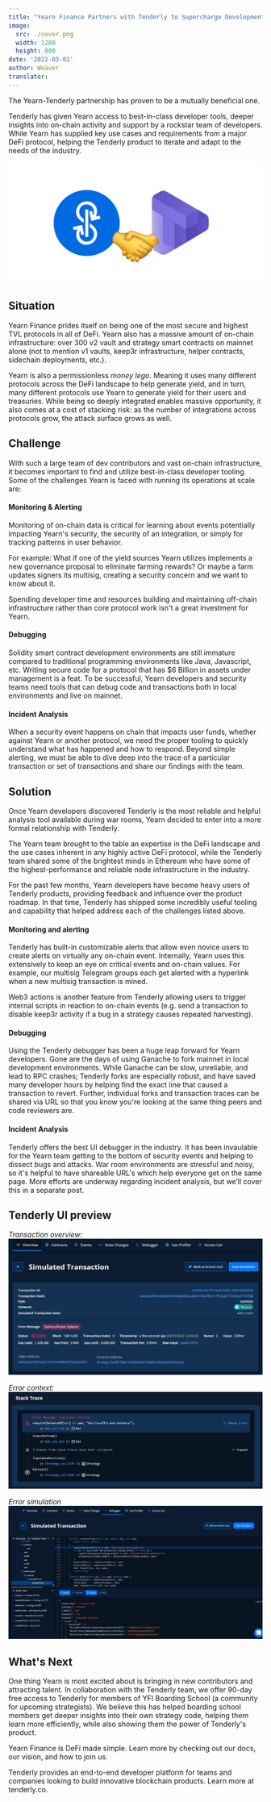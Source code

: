 ```yaml
---
title: "Yearn Finance Partners with Tenderly to Supercharge Development, Debugging & Incident Analysis"
image:
  src: ./cover.png
  width: 1280
  height: 800
date: '2022-03-02'
author: Weaver
translator: 
---
```


The Yearn-Tenderly partnership has proven to be a mutually beneficial one.

Tenderly has given Yearn access to best-in-class developer tools, deeper insights into on-chain activity and support by a rockstar team of developers. While Yearn has supplied key use cases and requirements from a major DeFi protocol, helping the Tenderly product to iterate and adapt to the needs of the industry.

![](cover1.png?w=1400&h=670)

## Situation
Yearn Finance prides itself on being one of the most secure and highest TVL protocols in all of DeFi. Yearn also has a massive amount of on-chain infrastructure: over 300 v2 vault and strategy smart contracts on mainnet alone (not to mention v1 vaults, keep3r infrastructure, helper contracts, sidechain deployments, etc.).

Yearn is also a permissionless *money lego*. Meaning it uses many different protocols across the DeFi landscape to help generate yield, and in turn, many different protocols use Yearn to generate yield for their users and treasuries. While being so deeply integrated enables massive opportunity, it also comes at a cost of stacking risk: as the number of integrations across protocols grow, the attack surface grows as well.

## Challenge

With such a large team of dev contributors and vast on-chain infrastructure, it becomes important to find and utilize best-in-class developer tooling. Some of the challenges Yearn is faced with running its operations at scale are:

#### Monitoring & Alerting
Monitoring of on-chain data is critical for learning about events potentially impacting Yearn's security, the security of an integration, or simply for tracking patterns in user behavior.

For example: What if one of the yield sources Yearn utilizes implements a new governance proposal to eliminate farming rewards? Or maybe a farm updates signers its multisig, creating a security concern and we want to know about it.

Spending developer time and resources building and maintaining off-chain infrastructure rather than core protocol work isn't a great investment for Yearn.

#### Debugging
Solidity smart contract development environments are still immature compared to traditional programming environments like Java, Javascript, etc. Writing secure code for a protocol that has $6 Billion in assets under management is a feat. To be successful, Yearn developers and security teams need tools that can debug code and transactions both in local environments and live on mainnet.

#### Incident Analysis
When a security event happens on chain that impacts user funds, whether against Yearn or another protocol, we need the proper tooling to quickly understand what has happened and how to respond. Beyond simple alerting, we must be able to dive deep into the trace of a particular transaction or set of transactions and share our findings with the team.

## Solution
Once Yearn developers discovered Tenderly is the most reliable and helpful analysis tool available during war rooms, Yearn decided to enter into a more formal relationship with Tenderly. 

The Yearn team brought to the table an expertise in the DeFi landscape and the use cases inherent in any highly active DeFi protocol, while the Tenderly team shared some of the brightest minds in Ethereum who have some of the highest-performance and reliable node infrastructure in the industry.

For the past few months, Yearn developers have become heavy users of Tenderly products, providing feedback and influence over the product roadmap. In that time, Tenderly has shipped some incredibly useful tooling and capability that helped address each of the challenges listed above.

#### Monitoring and alerting
Tenderly has built-in customizable alerts that allow even novice users to create alerts on virtually any on-chain event. Internally, Yearn uses this extensively to keep an eye on critical events and on-chain values. For example, our multisig Telegram groups each get alerted with a hyperlink when a new multisig transaction is mined.

Web3 actions is another feature from Tenderly allowing users to trigger internal scripts in reaction to on-chain events (e.g. send a transaction to disable keep3r activity if a bug in a strategy causes repeated harvesting).

#### Debugging
Using the Tenderly debugger has been a huge leap forward for Yearn developers. Gone are the days of using Ganache to fork mainnet in local development environments. While Ganache can be slow, unreliable, and lead to RPC crashes; Tenderly forks are especially robust, and have saved many developer hours by helping find the exact line that caused a transaction to revert. Further, individual forks and transaction traces can be shared via URL so that you know you're looking at the same thing peers and code reviewers are.

#### Incident Analysis
Tenderly offers the best UI debugger in the industry. It has been invaulable for the Yearn team getting to the bottom of security events and helping to dissect bugs and attacks. War room environments are stressful and noisy, so it's helpful to have shareable URL's which help everyone get on the same page. More efforts are underway regarding incident analysis, but we’ll cover this in a separate post. 

## Tenderly UI preview

*Transaction overview:*
![](image1.png?w=1140&h=609)

*Error context:*
![](image2.png?w=1131&h=432)

*Error simulation*
![](image3.png?w=1280&h=672)

## What's Next
One thing Yearn is most excited about is bringing in new contributors and attracting talent. In collaboration with the Tenderly team, we offer 90-day free access to Tenderly for members of YFI Boarding School (a community for upcoming strategists). We believe this has helped boarding school members get deeper insights into their own strategy code, helping them learn more efficiently, while also showing them the power of Tenderly's product.

Yearn Finance is DeFi made simple. Learn more by checking out our docs, our vision, and how to join us. 

Tenderly provides an end-to-end developer platform for teams and companies looking to build innovative blockchain products. Learn more at tenderly.co.
